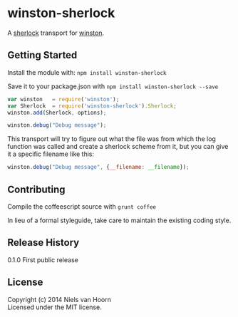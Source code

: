 # winston-sherlock

A [sherlock](https://github.com/qualiancy/sherlock) transport for [winston](https://www.npmjs.org/package/winston).

## Getting Started
Install the module with: `npm install winston-sherlock`

Save it to your package.json with `npm install winston-sherlock --save`

```javascript
var winston   = require('winston');
var Sherlock  = require('winston-sherlock').Sherlock;
winston.add(Sherlock, options);

winston.debug("Debug message");
```
This transport will try to figure out what the file was from which the log function was called and create a sherlock scheme from it, but you can give it a specific filename like this:

```javascript
winston.debug("Debug message", {__filename: __filename});
```

## Contributing
Compile the coffeescript source with `grunt coffee`

In lieu of a formal styleguide, take care to maintain the existing coding style.

## Release History
0.1.0 First public release

## License
Copyright (c) 2014 Niels van Hoorn  
Licensed under the MIT license.
